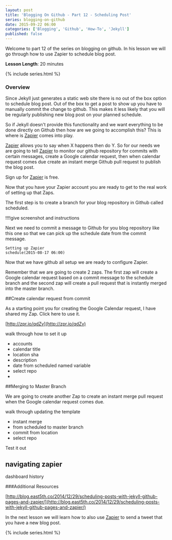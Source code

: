 ```yaml
---
layout: post
title: 'Blogging On Github - Part 12 - Scheduling Post'
series: blogging-on-github 
date: 2015-09-22 06:00
categories: ['Blogging', 'Github', 'How-To', 'Jekyll']
published: false
---
```


Welcome to part 12 of the series on blogging on  github.  In his lesson we will go through how to use Zapier to schedule blog post.  
 
**Lesson Length**:  20 minutes
 
{% include series.html %}

### Overview 

Since Jekyll just generates a static web site there is no out of the box option to schedule blog post.  Out of the box to get a post to show up you have to manually commit the change to github.    This makes it less likely that you will be regularly publishing new blog post on your planned schedule.  

So if Jekyll doesn't provide this functionality and we want everything to be done directly on Github then how are we going to accomplish this?  This is where is [Zapier](http::/zapier.com) comes into play.

 [Zapier](http::/zapier.com) allows you to say when X happens then do Y.   So for our needs we are going to tell [Zapier](http::/zapier.com) to monitor our github repository for commits with certain messages, create a Google calendar request, then when calendar request comes due create an instant merge Github pull request to publish the blog post.   

Sign up for  [Zapier](http::/zapier.com) is free.   

Now that you have your Zapier account you are ready to get to the real work of setting up that Zaps. 

The first step is to create a branch for your blog repository in Github called scheduled. 

!!!!give screenshot and instructions 
	
Next we need  to commit a message to Github for you blog repository like this one so that we can pick up the schedule date from the commit message.

	Setting up Zapier 
	schedule(2015-08-17 06:00)

Now that we have github all setup we are ready to configure Zapier.  

Remember that we are going to create 2 zaps.  The first zap will create a Google calendar request based on a commit message to the schedule branch and the  second zap will create a pull request that is instantly merged into the master branch.  

##Create calendar request from commit

As a starting point you for creating the Google Calendar request, I have shared my Zap.  Click here to use it.

[http://zpr.io/qdZv](http://zpr.io/qdZv)
 

walk through how to set it up

* accounts
* calendar title
* location sha 
* description
* date from scheduled  named variable
* select repo
* 

##Merging to Master Branch 

We are going to create another Zap to create an instant merge pull request when the Google calendar request comes due.   


walk through updating the template

* instant merge
* from scheduled to master branch
* commit from location
* select repo


Test it out 

 
## navigating zapier 

dashboard 
history

###Additional Resources

[http://blog.east5th.co/2014/12/29/scheduling-posts-with-jekyll-github-pages-and-zapier/](http://blog.east5th.co/2014/12/29/scheduling-posts-with-jekyll-github-pages-and-zapier/)


In the next lesson we will learn how to also use [Zapier](http://Zapier.com) to send a tweet  that you have a new blog post.   

{% include series.html %}

	